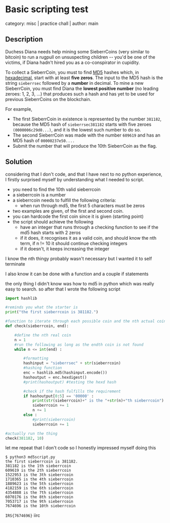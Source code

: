# Basic scripting test

category: misc | practice chall | author: main 

## Description
Duchess Diana needs help mining some SieberrCoins (very similar to bitcoin) to run a rugpull on unsuspecting children -- you'd be one of the victims, if Diana hadn't hired you as a co-conspirator in cupidity.

To collect a SieberrCoin, you must to find [MD5](https://en.wikipedia.org/wiki/MD50) hashes which, in [hexadecimal](https://en.wikipedia.org/wiki/Hexadecimal), start with at least **five zeros**. The input to the MD5 hash is the string `sieberrsec` followed by a **number** in decimal. To mine a new SieberrCoin, you must find Diana the **lowest positive number** (no leading zeroes: 1, 2, 3, ...) that produces such a hash and has yet to be used for previous SieberrCoins on the blockchain.

For example,

- The first SieberrCoin in existence is represented by the number `381182`, because the MD5 hash of `sieberrsec381182` starts with five zeroes `(0000006c29d0...)`, and it is the lowest such number to do so.
- The second SieberrCoin was made with the number `609619` and has an MD5 hash of `00000237e50....`
- Submit the number that will produce the 10th SieberrCoin as the flag.

## Solution
considering that I don't code, and that I have next to no python experience, I firstly surprised myself by understanding what I needed to script. 

- you need to find the 10th valid sieberrcoin
- a sieberrcoin is a number 
- a sieberrcoin needs to fulfill the following criteria:
  - when run through md5, the first 5 characters must be zeros
- two examples are given, of the first and second coin. 
- you can hardcode the first coin since it is given (starting point) 
- the script should achieve the following 
  - have an integer that runs through a checking function to see if the md5 hash starts with 2 zeros
  - if it does, it recognises it as a valid coin, and should know the nth term, if n != 10 it should continue checking integers
  - if it doesn't, it keeps increasing the integer 

I know the nth thingy probably wasn't necessary but I wanted it to self terminate

I also know it can be done with a function and a couple if statements

the only thing I didn't know was how to md5 in python which was really easy to search. so after that I wrote the following script 

```python 
import hashlib

#reminds you what the starter is
print("the first sieberrcoin is 381182.")

#function to iterate through each possible coin and the nth actual coin
def check(sieberrcoin, end):

    #define the nth real coin
    n = 1
    #run the following as long as the endth coin is not found
    while n <= int(end) :

        #formatting
        hashinput = "sieberrsec" + str(sieberrcoin)
        #hashing function
        enc = hashlib.md5(hashinput.encode())
        hashoutput = enc.hexdigest()
        #print(hashoutput) #testing the hexd hash

        #check if the hash fulfills the requirement
        if hashoutput[0:5] == '00000' :
            print(str(sieberrcoin)+" is the "+str(n)+"th sieberrcoin")
            sieberrcoin += 1
            n += 1
        else :
            #print(sieberrcoin)
            sieberrcoin += 1

#actually run the thing
check(381182, 10)
```

let me repeat that I don't code so I honestly impressed myself doing this 

```
$ python3 md5script.py
the first sieberrcoin is 381182.
381182 is the 1th sieberrcoin
609619 is the 2th sieberrcoin
1522953 is the 3th sieberrcoin
1710365 is the 4th sieberrcoin
1889623 is the 5th sieberrcoin
4182159 is the 6th sieberrcoin
4354888 is the 7th sieberrcoin
6070176 is the 8th sieberrcoin
7053717 is the 9th sieberrcoin
7674696 is the 10th sieberrcoin
```

`IRS{7674696}` iirc
